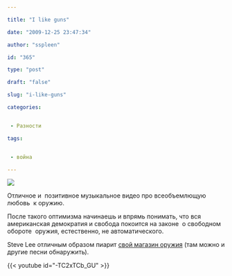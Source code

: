 ```yaml
---

title: "I like guns"

date: "2009-12-25 23:47:34"

author: "sspleen"

id: "365"

type: "post"

draft: "false"

slug: "i-like-guns"

categories:


 - Разности

tags:


 - война

---
```

[![](/uploads/2012/05/steve-lee-i-like-guns-album.gif)](/2009/12/i-like-guns/steve-lee-i-like-guns-album/)  
  
Отличное и  позитивное музыкальное видео про всеобъемлющую любовь  к оружию.  
  
После такого оптимизма начинаешь и впрямь понимать, что вся американская демократия и свобода покоится на законе  о свободном обороте  оружия, естественно, не автоматического.  
  
Steve Lee отличным образом пиарит [свой магазин оружия](http://ilikeguns.com.au/) (там можно и другие песни обнаружить).  
  
{{< youtube id="-TC2xTCb_GU" >}}